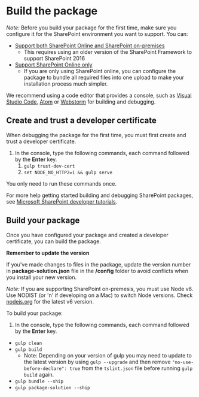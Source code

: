 # Build the package

_Note:_ Before you build your package for the first time, make sure you configure it for the SharePoint environment you want to support. You can:

  - [Support both SharePoint Online and SharePoint on-premises](https://github.com/nintexplatform/nwc-solution-starter/blob/main/docs/configure.md#SharePoint-On-Premises-and-SharePoint-Online)
    - This requires using an older version of the SharePoint Framework to support SharePoint 2016  
  - [Support SharePoint Online only](https://github.com/nintexplatform/nwc-solution-starter/blob/main/docs/configure.md#sharepoint-online-only)
    - If you are only using SharePoint online, you can configure the package to bundle all required files into one upload to make your installation process much simpler.

We recommend using a code editor that provides a console, such as [Visual Studio Code](https://code.visualstudio.com/), [Atom](https://atom.io/) or [Webstorm](https://www.jetbrains.com/webstorm) for building and debugging.

## Create and trust a developer certificate

When debugging the package for the first time, you must first create and trust a developer certificate.
1. In the console, type the following commands, each command followed by the **Enter** key.
   1. `gulp trust-dev-cert`
   1. `set NODE_NO_HTTP2=1 && gulp serve`

You only need to run these commands once. 

For more help getting started building and debugging SharePoint packages, see [Microsoft SharePoint developer tutorials](https://docs.microsoft.com/en-us/sharepoint/dev/spfx/set-up-your-development-environment).

## Build your package
Once you have configured your package and created a developer certificate, you can build the package.

**Remember to update the version**

If you've made changes to files in the package, update the version number in **package-solution.json** file in the **/config** folder to avoid conflicts when you install your new version.

_Note:_ If you are supporting SharePoint on-premesis, you must use Node v6. Use NODIST (or 'n' if developing on a Mac) to switch Node versions. Check [nodejs.org](https://nodejs.org/dist/latest-v6.x/) for the latest v6 version.

To build your package:
1. In the console, type the following commands, each command followed by the **Enter** key.
- `gulp clean`
- `gulp build`
  -  Note: Depending on your version of gulp you may need to update to the latest version by using `gulp --upgrade` and then remove `"no-use-before-declare": true` from the `tslint.json` file before running `gulp build` again. 
- `gulp bundle --ship`
- `gulp package-solution --ship`

